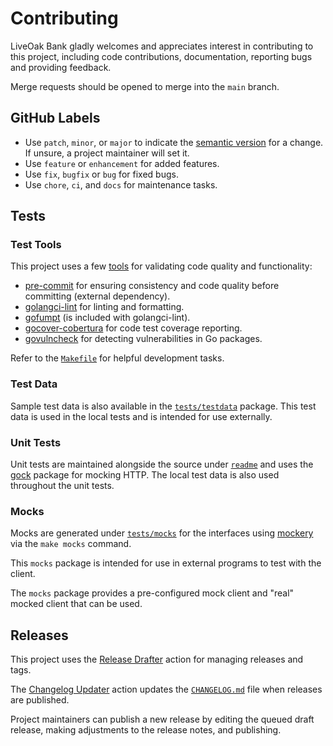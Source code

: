 # Contributing

LiveOak Bank gladly welcomes and appreciates interest in contributing to this
project, including code contributions, documentation, reporting bugs and
providing feedback.

Merge requests should be opened to merge into the `main` branch.

## GitHub Labels

* Use `patch`, `minor`, or `major` to indicate the [semantic version](https://semver.org/) for a
  change. If unsure, a project maintainer will set it.
* Use `feature` or `enhancement` for added features.
* Use `fix`, `bugfix` or `bug` for fixed bugs.
* Use `chore`, `ci`, and `docs` for maintenance tasks.

## Tests

### Test Tools

This project uses a few [tools](readme/tools.go) for validating code quality and functionality:

* [pre-commit](https://pre-commit.com/) for ensuring consistency and code quality before committing (external dependency).
* [golangci-lint](https://golangci-lint.run/) for linting and formatting.
* [gofumpt](https://github.com/mvdan/gofumpt) (is included with golangci-lint).
* [gocover-cobertura](https://github.com/boumenot/gocover-cobertura) for code test coverage reporting.
* [govulncheck](https://github.com/golang/vuln) for detecting vulnerabilities in Go packages.

Refer to the [`Makefile`](Makefile) for helpful development tasks.

### Test Data

Sample test data is also available in the [`tests/testdata`](tests/testdata)
package. This test data is used in the local tests and is intended for use
externally.

### Unit Tests

Unit tests are maintained alongside the source under [`readme`](readme) and
uses the [gock](https://pkg.go.dev/github.com/h2non/gock) package for mocking
HTTP. The local test data is also used throughout the unit tests.

### Mocks

Mocks are generated under [`tests/mocks`](tests/mocks) for the interfaces using
[mockery](https://vektra.github.io/mockery/latest/) via the `make mocks`
command.

This `mocks` package is intended for use in external programs to test with the
client.

The `mocks` package provides a pre-configured mock client and "real" mocked
client that can be used.

## Releases

This project uses the [Release Drafter](https://github.com/marketplace/actions/release-drafter)
action for managing releases and tags.

The [Changelog Updater](https://github.com/marketplace/actions/changelog-updater) action updates the
[`CHANGELOG.md`](https://github.com/marketplace/actions/changelog-updater) file when releases are
published.

Project maintainers can publish a new release by editing the queued draft
release, making adjustments to the release notes, and publishing.
